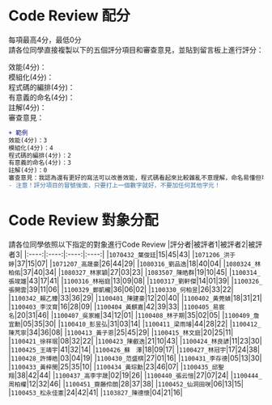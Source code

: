 # Code Review 配分
每項最高4分，最低0分\
請各位同學直接複製以下的五個評分項目和審查意見，並貼到留言板上進行評分：

效能(4分)：\
模組化(4分)：\
程式碼的編排(4分)：\
有意義的命名(4分)：\
註解(4分)：\
審查意見：

```diff
+ 範例
效能(4分)：3
模組化(4分)：4
程式碼的編排(4分)：2
有意義的命名(4分)：3
註解(4分)：0
審查意見：我認為還有更好的寫法可以改善效能，程式碼看起來比較雜亂不意理解，命名易懂但可以更精確，但沒有加上註解使其他人不易讀懂。
- 注意！評分項目的冒號後面，只要打上一個數字就好，不要加任何其他字元！
```

# Code Review 對象分配
請各位同學依照以下指定的對象進行Code Review
|評分者|被評者1|被評者2|被評者3|
|:----:|:----:|:----:|:----:|
|```1070432_葉俊廷```|15|45|43|
|```1071206_洪于婷```|37|15|07|
|```1071207_高晟豪```|26|44|29|
|```1080316_劉品逸```|18|40|04|
|```1080324_林柏佑```|37|40|34|
|```1080327_林家穎```|27|03|23|
|```1083507_陳皓群```|19|10|45|
|```1100314_張竣雄```|43|17|41|
|```1100316_林裕庭```|13|09|08|
|```1100317_劉軒傑```|14|01|39|
|```1100326_張開雲```|39|11|06|
|```1100329_鄭凱櫳```|36|06|02|
|```1100330_何柏昱```|26|33|22|
|```1100342_賴乙臻```|33|36|29|
|```1100401_陳建豪```|12|20|40|
|```1100402_黃莞媜```|18|31|21|
|```1100403_李汶育```|16|28|09|
|```1100404_黃麒嘉```|42|39|33|
|```1100405_易宸名```|20|31|46|
|```1100407_吳家維```|34|12|01|
|```1100408_林子期```|35|02|05|
|```1100409_詹宜勳```|05|35|30|
|```1100410_彭昱弘```|31|03|14|
|```1100411_梁雨璿```|44|28|22|
|```1100412_陳芃寧```|34|36|08|
|```1100413_黃子恩```|25|45|29|
|```1100415_林文庭```|20|25|11|
|```1100421_徐祥珉```|08|32|22|
|```1100423_陳叡逸```|21|10|43|
|```1100424_林良諺```|11|23|30|
|```1100425_王靖宇```|41|32|14|
|```1100426_蘇　澤```|18|09|17|
|```1100427_林冠宇```|17|24|38|
|```1100428_許博皓```|03|04|19|
|```1100430_范盛棋```|27|01|16|
|```1100431_李存德```|05|13|30|
|```1100433_黃梓閔```|25|35|10|
|```1100434_黃琮勳```|23|46|07|
|```1100435_邱聖翔```|38|42|44|
|```1100437_高李宇晟```|02|19|26|
|```1100440_張云愷```|27|07|24|
|```1100444_周柏權```|12|32|46|
|```1100451_齋藤伶朗```|28|37|38|
|```1100452_仙洞田咲```|06|13|15|
|```1100453_松永佳憲```|24|42|41|
|```1103827_陳德懷```|04|21|16|
